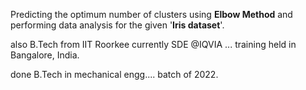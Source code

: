 Predicting the optimum number of clusters using **Elbow Method**
and performing data analysis for the given '**Iris dataset**'.


also B.Tech from IIT Roorkee
currently SDE @IQVIA ... training held in Bangalore, India.

done B.Tech in mechanical engg.... batch of 2022.
